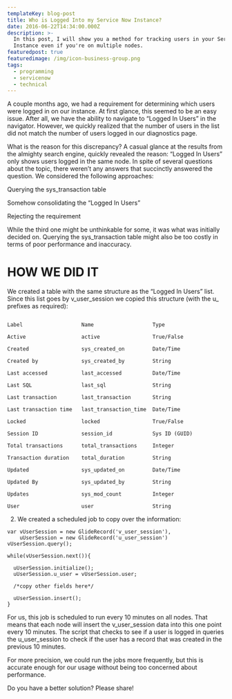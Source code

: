 ```yaml
---
templateKey: blog-post
title: Who is Logged Into my Service Now Instance?
date: 2016-06-22T14:34:00.000Z
description: >-
  In this post, I will show you a method for tracking users in your Service Now
  Instance even if you're on multiple nodes. 
featuredpost: true
featuredimage: /img/icon-business-group.png
tags:
  - programming
  - servicenow
  - technical
---
```

A couple months ago, we had a requirement for determining which users were logged in on our instance. At first glance, this seemed to be an easy issue. After all, we have the ability to navigate to “Logged In Users” in the navigator. However, we quickly realized that the number of users in the list did not match the number of users logged in our diagnostics page.



What is the reason for this discrepancy? A casual glance at the results from the almighty search engine, quickly revealed the reason: “Logged In Users” only shows users logged in the same node. In spite of several questions about the topic, there weren’t any answers that succinctly answered the question. We considered the following approaches:



Querying the sys_transaction table

Somehow consolidating the “Logged In Users”

Rejecting the requirement

While the third one might be unthinkable for some, it was what was initially decided on. Querying the sys_transaction table might also be too costly in terms of poor performance and inaccuracy.



# HOW WE DID IT

We created a table with the same structure as the “Logged In Users” list. Since this list goes by v_user\_session we copied this structure (with the u\_ prefixes as required):

```

Label                   Name                   Type

Active                  active                 True/False

Created                 sys_created_on         Date/Time

Created by              sys_created_by         String

Last accessed           last_accessed          Date/Time

Last SQL                last_sql               String

Last transaction        last_transaction       String

Last transaction time   last_transaction_time  Date/Time

Locked                  locked                 True/False

Session ID              session_id             Sys ID (GUID)

Total transactions      total_transactions     Integer

Transaction duration    total_duration         String

Updated                 sys_updated_on         Date/Time

Updated By              sys_updated_by         String

Updates                 sys_mod_count          Integer

User                    user                   String
```

2. We created a scheduled job to copy over the information:


```
var vUserSession = new GlideRecord('v_user_session'),    
    uUserSession = new GlideRecord('u_user_session')  vUserSession.query();

while(vUserSession.next()){

  uUserSession.initialize();
  uUserSession.u_user = vUserSession.user;

  /*copy other fields here*/

  uUserSession.insert();
}
```

For us, this job is scheduled to run every 10 minutes on all nodes. That means that each node will insert the v_user_session data into this one point every 10 minutes. The script that checks to see if a user is logged in queries the u_user_session to check if the user has a record that was created in the previous 10 minutes.

For more precision, we could run the jobs more frequently, but this is accurate enough for our usage without being too concerned about performance.


Do you have a better solution? Please share!
